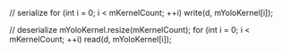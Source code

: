 // serialize
for (int i = 0; i < mKernelCount; ++i)
    write(d, mYoloKernel[i]);

// deserialize
mYoloKernel.resize(mKernelCount);
for (int i = 0; i < mKernelCount; ++i)
    read(d, mYoloKernel[i]);
